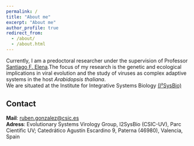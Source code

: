 ```yaml
---
permalink: /
title: "About me"
excerpt: "About me"
author_profile: true
redirect_from: 
  - /about/
  - /about.html
---
```

Currently, I am a predoctoral researcher under the supervision of Professor [Santiago F. Elena](https://sfelenalab.csic.es/sfelena/).The focus of my research is the genetic and ecological implications in viral evolution and the study of viruses as complex adaptive systems in the host *Arabidopsis thaliana*.<br/>We are situated at the Institute for Integrative Systems Biology [(I²SysBio)](https://www.uv.es/institute-integrative-systems-biology-i2sysbio/en/institute-integrative-systems-biology-i-sysbio.html) 

## Contact

**Mail**: ruben.gonzalez@csic.es<br/> 
**Adress**: Evolutionary Systems Virology  Group, I2SysBio (CSIC-UV), Parc Cientific UV; Catedrático Agustín Escardino 9, Paterna (46980), Valencia, Spain

